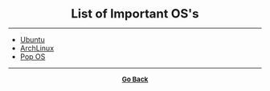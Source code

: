 <p align="center">
  <b>
  <font size="+2">List of Important OS's</font>
  </b>
</p>

---

  - [Ubuntu](https://www.ubuntu.com/)
  - [ArchLinux](https://www.archlinux.org/)
  - [Pop OS](https://system76.com/)

---

<p align="center">
  <b>
  <a href="https://gs1293.github.io/resource.html"> <font size="-1">Go Back</font></a>
  </b>
</p>
